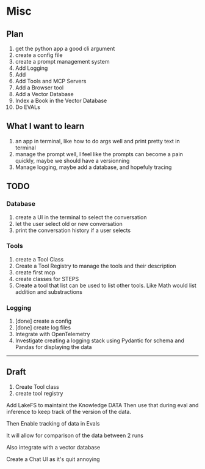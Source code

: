 # Misc

## Plan

1. get the python app a good cli argument
2. create a config file
3. create a prompt management system
4. Add Logging
5. Add 
6. Add Tools and MCP Servers
7. Add a Browser tool
8. Add a Vector Database
9. Index a Book in the Vector Database
10. Do EVALs

## What I want to learn

1. an app in terminal, like how to do args well and print pretty text in terminal
2. manage the prompt well, I feel like the prompts can become a pain quickly, maybe we should have a versionning
3. Manage logging, maybe add a database, and hopefuly tracing 

## TODO

### Database

1. create a UI in the terminal to select the conversation
2. let the user select old or new conversation
3. print the conversation history if a user selects

### Tools

1. create a Tool Class
2. Create a Tool Registry to manage the tools and their description
3. create first mcp
4. create classes for STEPS
5. Create a tool that list can be used to list other tools. Like Math would list addition and substractions

### Logging

1. [done] create a config
2. [done] create log files
3. Integrate with OpenTelemetry
4. Investigate creating a logging stack using Pydantic for schema and Pandas for displaying the data

-------
## Draft

1. Create Tool class
2. create tool registry


Add LakeFS to maintaint the Knowledge DATA 
Then use that during eval and inference to keep track of the version of the data. 

Then Enable tracking of data in Evals 

It will allow for comparison of the data between 2 runs 

Also integrate with a vector database

Create a Chat UI as it's quit annoying 
